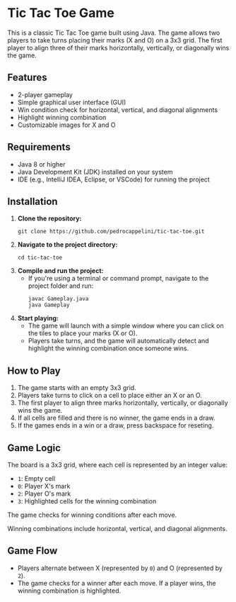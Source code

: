 <h1>Tic Tac Toe Game</h1>

<p>This is a classic Tic Tac Toe game built using Java. The game allows two players to take turns placing their marks (X and O) on a 3x3 grid. The first player to align three of their marks horizontally, vertically, or diagonally wins the game.</p>

<h2>Features</h2>
<ul>
  <li>2-player gameplay</li>
  <li>Simple graphical user interface (GUI)</li>
  <li>Win condition check for horizontal, vertical, and diagonal alignments</li>
  <li>Highlight winning combination</li>
  <li>Customizable images for X and O</li>
</ul>

<h2>Requirements</h2>
<ul>
  <li>Java 8 or higher</li>
  <li>Java Development Kit (JDK) installed on your system</li>
  <li>IDE (e.g., IntelliJ IDEA, Eclipse, or VSCode) for running the project</li>
</ul>

<h2>Installation</h2>
<ol>
  <li><strong>Clone the repository:</strong>
    <pre><code>git clone https://github.com/pedrocappelini/tic-tac-toe.git</code></pre>
  </li>
  <li><strong>Navigate to the project directory:</strong>
    <pre><code>cd tic-tac-toe</code></pre>
  </li>
  <li><strong>Compile and run the project:</strong>
    <ul>
      <li>If you're using a terminal or command prompt, navigate to the project folder and run:
        <pre><code>javac Gameplay.java
java Gameplay</code></pre>
      </li>
    </ul>
  </li>
  <li><strong>Start playing:</strong>
    <ul>
      <li>The game will launch with a simple window where you can click on the tiles to place your marks (X or O).</li>
      <li>Players take turns, and the game will automatically detect and highlight the winning combination once someone wins.</li>
    </ul>
  </li>
</ol>

<h2>How to Play</h2>
<ol>
  <li>The game starts with an empty 3x3 grid.</li>
  <li>Players take turns to click on a cell to place either an X or an O.</li>
  <li>The first player to align three marks horizontally, vertically, or diagonally wins the game.</li>
  <li>If all cells are filled and there is no winner, the game ends in a draw.</li>
  <li>If the games ends in a win or a draw, press backspace for reseting.</li>
</ol>

<h2>Game Logic</h2>
<p>The board is a 3x3 grid, where each cell is represented by an integer value:</p>
<ul>
  <li><code>1</code>: Empty cell</li>
  <li><code>0</code>: Player X's mark</li>
  <li><code>2</code>: Player O's mark</li>
  <li><code>3</code>: Highlighted cells for the winning combination</li>
</ul>
<p>The game checks for winning conditions after each move.</p>
<p>Winning combinations include horizontal, vertical, and diagonal alignments.</p>

<h2>Game Flow</h2>
<ul>
  <li>Players alternate between X (represented by <code>0</code>) and O (represented by <code>2</code>).</li>
  <li>The game checks for a winner after each move. If a player wins, the winning combination is highlighted.</li>
</ul>
